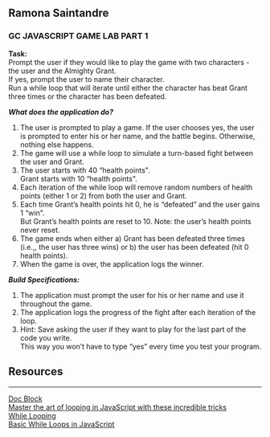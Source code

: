 ## Ramona Saintandre 
### GC JAVASCRIPT GAME LAB PART 1
**Task:**  
 Prompt the user if they would like to play the game with two characters - the user and 
the Almighty Grant.   
If yes, prompt the user to name their character.  
 Run a while loop that will iterate until either the character has beat Grant three times or the character has been
defeated.  


***What does the application do?***  
1. The user is prompted to play a game. If the user chooses yes, the user is prompted to
enter his or her name, and the battle begins. Otherwise, nothing else happens.
2. The game will use a while loop to simulate a turn-based fight between the user and
Grant.
3. The user starts with 40 “health points".   
 Grant starts with 10 “health points".  
4. Each iteration of the while loop will remove random numbers of health points (either 1
or 2) from both the user and Grant.  
5. Each time Grant’s health points hit 0, he is “defeated” and the user gains 1 “win".  
 But Grant’s health points are reset to 10. Note: the user’s health points never reset.  
6. The game ends when either a) Grant has been defeated three times (i.e.,, the user has
three wins) or b) the user has been defeated (hit 0 health points).  
7. When the game is over, the application logs the winner.  

***Build Specifications:***  
1. The application must prompt the user for his or her name and use it throughout the
game.  
2. The application logs the progress of the fight after each iteration of the loop.      
3. Hint: Save asking the user if they want to play for the last part of the code you write.   
This way you won’t have to type “yes” every time you test your program.  

## Resources  
_____________________
[Doc Block](https://typedoc.org/guides/doccomments/)  
[Master the art of looping in JavaScript with these incredible tricks](https://www.freecodecamp.org/news/master-the-art-of-looping-in-javascript-with-these-incredible-tricks-a5da1aa1d6c5/?fbclid=IwAR03-B8tY9s6wIE0hzrnVDPnNxMMdY7BYQFkrwfvrLhU9dYyVHePARDjjkw)  
[While Looping](https://medium.com/@iroflo41/while-looping-c2dde81abee7)  
[Basic While Loops in JavaScript](https://medium.com/@lorisabbinante/basic-while-loops-in-javascript-cae89ce857a5)